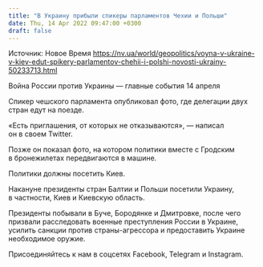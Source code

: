```yaml
---
title: "В Украину прибыли спикеры парламентов Чехии и Польши"
date: Thu, 14 Apr 2022 09:47:00 +0300
draft: false
---
```

Источник: Новое Время https://nv.ua/world/geopolitics/voyna-v-ukraine-v-kiev-edut-spikery-parlamentov-chehii-i-polshi-novosti-ukrainy-50233713.html


Война России против Украины — главные события 14 апреля

 Спикер чешского парламента опубликовал фото, где делегации двух стран едут на поезде.

«Есть приглашения, от которых не отказываются», — написал он в своем Twitter.

Позже он показал фото, на котором политики вместе с Гродским в бронежилетах передвигаются в машине.

Политики должны посетить Киев.

Накануне президенты стран Балтии и Польши посетили Украину, в частности, Киев и Киевскую область.

Президенты побывали в Буче, Бородянке и Дмитровке, после чего призвали расследовать военные преступления России в Украине, усилить санкции против страны-агрессора и предоставить Украине необходимое оружие.

Присоединяйтесь к нам в соцсетях Facebook, Telegram и Instagram.
